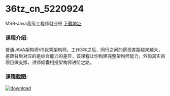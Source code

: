 # 36tz_cn_5220924
MSB-Java高级工程师就业班
[下载地址](http://www.36tz.cn/article/5220924 "下载地址")
### 课程介绍:
普通JAVA架构师VS优秀架构师，工作3年之后，同行之间的薪资差距越来越大，差距背后对应的是综合能力的差异，该课程让你构建完整架构师能力，外加真实的项目做支撑，讲师倾囊相授架构师进阶之路。

### 课程截图:
[![download](http://36tz.cn/muke_img/2021_08_2-73.png "下载地址")](http://www.36tz.cn "下载地址")
